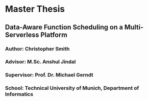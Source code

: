 # Master Thesis

## Data-Aware Function Scheduling on a Multi-Serverless Platform

### Author: Christopher Smith

### Advisor: M.Sc. Anshul Jindal

### Supervisor: Prof. Dr. Michael Gerndt

### School: Technical University of Munich, Department of Informatics
